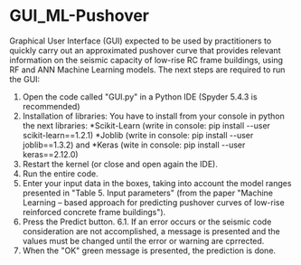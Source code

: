 # GUI_ML-Pushover
Graphical User Interface (GUI) expected to be used by practitioners to quickly carry out an approximated pushover curve that provides relevant information on the seismic capacity of low-rise RC frame buildings, using RF and ANN Machine Learning models. The next steps are required to run the GUI:

1. Open the code called "GUI.py" in a Python IDE (Spyder 5.4.3 is recommended)
2. Installation of libraries: You have to install from your console in python the next libraries:
   *Scikit-Learn (write in console: pip install --user scikit-learn==1.2.1)
   *Joblib (write in console: pip install --user joblib==1.3.2) and
   *Keras (wite in console: pip install --user keras==2.12.0)
3. Restart the kernel (or close and open again the IDE).
4. Run the entire code.
5. Enter your input data in the boxes, taking into account the model ranges presented in "Table 5. Input parameters" (from the paper "Machine Learning – based approach for predicting pushover curves of low-rise reinforced concrete frame buildings").
6. Press the Predict button.
   6.1. If an error occurs or the seismic code consideration are not accomplished, a message is presented and the values must be changed 
        until the error or warning are cprrected.
7. When the "OK" green message is presented, the prediction is done.
